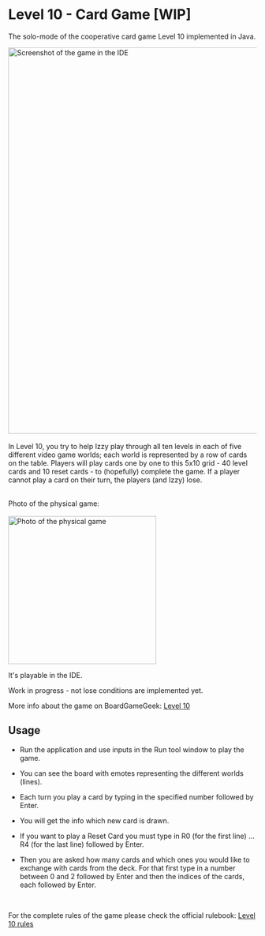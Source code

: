 # Level 10 - Card Game [WIP]

The solo-mode of the cooperative card game Level 10 implemented in Java.

<img width="783" alt="Screenshot of the game in the IDE" src="https://github.com/user-attachments/assets/e285997a-1da0-4808-bd17-5255ceccdfe9" />
<br/>
<br/>
In Level 10, you try to help Izzy play through all ten levels in each of five different video game worlds; each world is represented by a row of cards on the table. Players will play cards one by one to this 5x10 grid - 40 level cards and 10 reset cards - to (hopefully) complete the game. 
If a player cannot play a card on their turn, the players (and Izzy) lose.
<br/><br/>

Photo of the physical game:<br/><br/>
<img width="300" alt="Photo of the physical game" src="https://github.com/user-attachments/assets/bc3392a5-5a32-405a-98d5-71b787126a92" />
<br/>

It's playable in the IDE.

Work in progress - not lose conditions are implemented yet.

More info about the game on BoardGameGeek: [Level 10](https://boardgamegeek.com/boardgame/211940/level-10)

## Usage
- Run the application and use inputs in the Run tool window to play the game.
- You can see the board with emotes representing the different worlds (lines).
- Each turn you play a card by typing in the specified number followed by Enter.
- You will get the info which new card is drawn.

- If you want to play a Reset Card you must type in R0 (for the first line) ... R4 (for the last line) followed by Enter.
- Then you are asked how many cards and which ones you would like to exchange with cards from the deck. For that first type in a number between 0 and 2 followed by Enter and then the indices of the cards, each followed by Enter.
<br>

For the complete rules of the game please check the official rulebook: [Level 10 rules](https://s3.amazonaws.com/geekdo-files.com/bgg368385?response-content-disposition=inline%3B%20filename%3D%22Level10_Rules_ENG-_V1-OK.pdf%22&response-content-type=application%2Fpdf&X-Amz-Content-Sha256=UNSIGNED-PAYLOAD&X-Amz-Algorithm=AWS4-HMAC-SHA256&X-Amz-Credential=AKIAJYFNCT7FKCE4O6TA%2F20250312%2Fus-east-1%2Fs3%2Faws4_request&X-Amz-Date=20250312T105703Z&X-Amz-SignedHeaders=host&X-Amz-Expires=120&X-Amz-Signature=414f56a5c6aef12e2135d097203c95599c3e6d3f51dfbca4cf78837f55d979a0)

